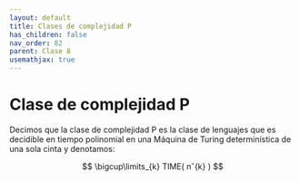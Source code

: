 ```yaml
---
layout: default
title: Clases de complejidad P
has_children: false
nav_order: 82
parent: Clase 8
usemathjax: true
---
```

# Clase de complejidad P

Decimos que la clase de complejidad P es la clase de lenguajes que es decidible en tiempo polinomial en una Máquina de Turing determinística de una sola cinta y denotamos:

$$ \bigcup\limits_{k} TIME( nˆ{k} ) $$
